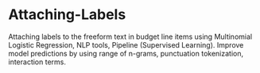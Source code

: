 # Attaching-Labels
Attaching labels to the freeform text in budget line items using Multinomial Logistic Regression, NLP tools, Pipeline (Supervised Learning). Improve model predictions by using range of n-grams, punctuation tokenization, interaction terms. 
